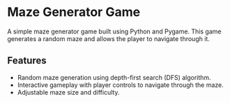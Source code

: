 # Maze Generator Game

A simple maze generator game built using Python and Pygame. This game generates a random maze and allows the player to navigate through it.

## Features
- Random maze generation using depth-first search (DFS) algorithm.
- Interactive gameplay with player controls to navigate through the maze.
- Adjustable maze size and difficulty.
